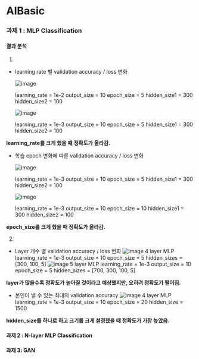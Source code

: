 # AIBasic

### 과제 1 : MLP Classification

#### 결과 분석

1.

- learning rate 별 validation accuracy / loss 변화

  ![image](https://github.com/user-attachments/assets/3dd44b77-1cb6-4f8b-be9f-e10e4a9a0d8b)

  learning_rate = 1e-2
  output_size = 10
  epoch_size = 5
  hidden_size1 = 300
  hidden_size2 = 100

  ![image](https://github.com/user-attachments/assets/bf856fda-a308-48fc-93a9-22f69e6c4502)

  learning_rate = 1e-3
  output_size = 10
  epoch_size = 5
  hidden_size1 = 300
  hidden_size2 = 100

**learning_rate를 크게 했을 때 정확도가 올라감.**

- 학습 epoch 변화에 따른 validation accuracy / loss 변화

  ![image](https://github.com/user-attachments/assets/ade5e8c6-69a1-405a-90d2-1a9966c956e8)

  learning_rate = 1e-3
  output_size = 10
  epoch_size = 5
  hidden_size1 = 300
  hidden_size2 = 100

  ![image](https://github.com/user-attachments/assets/2d35f22b-8de1-4070-b90b-5bc8961113a5)

  learning_rate = 1e-3
  output_size = 10
  epoch_size = 10
  hidden_size1 = 300
  hidden_size2 = 100

**epoch_size를 크게 했을 때 정확도가 올라감.**

2.

- Layer 개수 별 validation accuracy / loss 변화
  ![image](https://github.com/user-attachments/assets/7c1aa379-f9d9-4e57-b02a-f25b8eb1cd17)
  4 layer MLP
  learning_rate = 1e-3
  output_size = 10
  epoch_size = 5
  hidden_sizes = [300, 100, 5]
  ![image](https://github.com/user-attachments/assets/691442ff-f193-477a-93f2-22e83cd52d72)
  5 layer MLP
  learning_rate = 1e-3
  output_size = 10
  epoch_size = 5
  hidden_sizes = [700, 300, 100, 5]

**layer가 많을수록 정확도가 높아질 것이라고 예상했지만, 오히려 정확도가 떨어짐.**

- 본인이 낼 수 있는 최대의 validation accuracy
  ![image](https://github.com/user-attachments/assets/d8fa6c3d-5d9a-4940-959b-3c67bd784e48)
  4 layer MLP
  learning_rate = 1e-3
  output_size = 10
  epoch_size = 20
  hidden_size = 1500

**hidden_size를 하나로 하고 크기를 크게 설정했을 때 정확도가 가장 높았음.**

#### 과제 2 : N-layer MLP Classification

#### 과제 3: GAN
